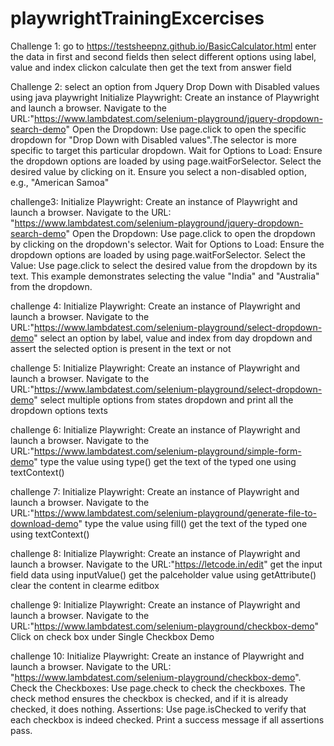 # playwrightTrainingExcercises
Challenge 1:
go to https://testsheepnz.github.io/BasicCalculator.html
enter the data in first and second fields 
then select different options using label, value and index
clickon calculate
then get the text from answer field

Challenge 2:
select an option from Jquery Drop Down with Disabled values using java playwright
Initialize Playwright: Create an instance of Playwright and launch a browser.
Navigate to the URL:"https://www.lambdatest.com/selenium-playground/jquery-dropdown-search-demo"
Open the Dropdown: Use page.click to open the specific dropdown for "Drop Down with Disabled values".The selector is more specific to target this particular dropdown.
Wait for Options to Load: Ensure the dropdown options are loaded by using page.waitForSelector.
Select the desired value by clicking on it. Ensure you select a non-disabled option, e.g., "American Samoa"


challenge3:
Initialize Playwright: Create an instance of Playwright and launch a browser.
Navigate to the URL: "https://www.lambdatest.com/selenium-playground/jquery-dropdown-search-demo"
Open the Dropdown: Use page.click to open the dropdown by clicking on the dropdown's selector.
Wait for Options to Load: Ensure the dropdown options are loaded by using page.waitForSelector.
Select the Value: Use page.click to select the desired value from the dropdown by its text.
This example demonstrates selecting the value "India"  and "Australia" from the dropdown. 


challenge 4:
Initialize Playwright: Create an instance of Playwright and launch a browser.
Navigate to the URL:"https://www.lambdatest.com/selenium-playground/select-dropdown-demo"
select an option by label, value and index from day dropdown
and assert the selected option is present in the text or not

challenge 5:
Initialize Playwright: Create an instance of Playwright and launch a browser.
Navigate to the URL:"https://www.lambdatest.com/selenium-playground/select-dropdown-demo"
select multiple options from states dropdown
and print all the dropdown options texts

challenge 6:
Initialize Playwright: Create an instance of Playwright and launch a browser.
Navigate to the URL:"https://www.lambdatest.com/selenium-playground/simple-form-demo"
type the value using type()
get the text of the typed one using textContext()

challenge 7:
Initialize Playwright: Create an instance of Playwright and launch a browser.
Navigate to the URL:"https://www.lambdatest.com/selenium-playground/generate-file-to-download-demo"
type the value using fill()
get the text of the typed one using textContext()

challenge 8:
Initialize Playwright: Create an instance of Playwright and launch a browser.
Navigate to the URL:"https://letcode.in/edit"
get the input field data using inputValue()
get the palceholder value using getAttribute()
clear the content in clearme editbox

challenge 9:
Initialize Playwright: Create an instance of Playwright and launch a browser.
Navigate to the URL:"https://www.lambdatest.com/selenium-playground/checkbox-demo"
Click on check box under Single Checkbox Demo

challenge 10:
Initialize Playwright: Create an instance of Playwright and launch a browser.
Navigate to the URL: "https://www.lambdatest.com/selenium-playground/checkbox-demo".
Check the Checkboxes: Use page.check to check the checkboxes. 
The check method ensures the checkbox is checked, and if it is already checked, it does nothing.
Assertions:
Use page.isChecked to verify that each checkbox is indeed checked.
Print a success message if all assertions pass.